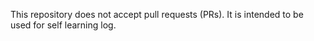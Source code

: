 This repository does not accept pull requests (PRs). It is intended to be used for self learning log.
